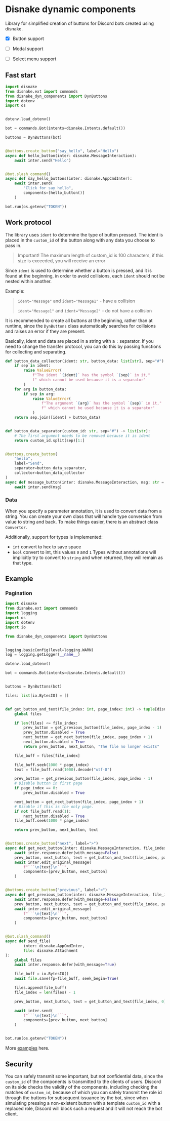 # Disnake dynamic components

Library for simplified creation of buttons for Discord bots created using disnake.

- [x] Button support
- [ ] Modal support
- [ ] Select menu support


## Fast start

```py
import disnake
from disnake.ext import commands
from disnake_dyn_components import DynButtons
import dotenv
import os


dotenv.load_dotenv()

bot = commands.Bot(intents=disnake.Intents.default())

buttons = DynButtons(bot)


@buttons.create_button("say_hello", label="Hello")
async def hello_button(inter: disnake.MessageInteraction):
    await inter.send("Hello")


@bot.slash_command()
async def say_hello_buttons(inter: disnake.AppCmdInter):
    await inter.send(
        "Click for say hello",
        components=[hello_button()]
    )

bot.run(os.getenv("TOKEN"))
```

## Work protocol

The library uses `ident` to determine the type of button pressed. The ident is placed in the `custom_id` of the button along with any data you choose to pass in.
> Important! The maximum length of custom_id is 100 characters, if this size is exceeded, you will receive an error

Since `ident` is used to determine whether a button is pressed, and it is found at the beginning, in order to avoid collisions, each `ident` should not be nested within another.

Example:

> `ident="Message"` and `ident="Message1"` - have a collision
> 
> `ident="Message1"` and `ident="Message2"` - do not have a collision

It is recommended to create all buttons at the beginning, rather than at runtime, since the `DynButtons` class automatically searches for collisions and raises an error if they are present.

Basically, ident and data are placed in a string with a `:` separator. If you need to change the transfer protocol, you can do this by passing functions for collecting and separating.

```py
def button_data_collector(ident: str, button_data: list[str], sep="#") -> str:
    if sep in ident:
        raise ValueError(
            f"The ident `{ident}` has the symbol `{sep}` in it,"
            f" which cannot be used because it is a separator"
        )
    for arg in button_data:
        if sep in arg:
            raise ValueError(
                f"The argument `{arg}` has the symbol `{sep}` in it,"
                f" which cannot be used because it is a separator"
            )
    return sep.join([ident] + button_data)


def button_data_separator(custom_id: str, sep="#") -> list[str]:
    # The first argument needs to be removed because it is ident
    return custom_id.split(sep)[1:]


@buttons.create_button(
    "hello",
    label="Send",
    separator=button_data_separator,
    collector=button_data_collector
)
async def message_button(inter: disnake.MessageInteraction, msg: str = ":)"):
    await inter.send(msg)
```

### Data

When you specify a parameter annotation, it is used to convert data from a string. You can create your own class that will handle type conversion from value to string and back. To make things easier, there is an abstract class `Convertor`.

Additionally, support for types is implemented:
- `int` convert to hex to save space
- `bool` convert to int, this values `0` and `1`
Types without annotations will implicitly try to convert to `string` and when returned, they will remain as that type.

## Example
### Pagination

```py
import disnake
from disnake.ext import commands
import logging
import os
import dotenv
import io

from disnake_dyn_components import DynButtons


logging.basicConfig(level=logging.WARN)
log = logging.getLogger(__name__)

dotenv.load_dotenv()

bot = commands.Bot(intents=disnake.Intents.default())


buttons = DynButtons(bot)

files: list[io.BytesIO] = []


def get_button_and_text(file_index: int, page_index: int) -> tuple[disnake.ui.Button, disnake.ui.Button, str]:
    global files

    if len(files) <= file_index:
        prev_button = get_previous_button(file_index, page_index - 1)
        prev_button.disabled = True
        next_button = get_next_button(file_index, page_index + 1)
        next_button.disabled = True
        return prev_button, next_button, "The file no longer exists"

    file_buff = files[file_index]

    file_buff.seek(1000 * page_index)
    text = file_buff.read(1000).decode("utf-8")

    prev_button = get_previous_button(file_index, page_index - 1)
    # Disable button in first page
    if page_index == 0:
        prev_button.disabled = True

    next_button = get_next_button(file_index, page_index + 1)
    # Disable if this is the only page.
    if not file_buff.read(1):
        next_button.disabled = True
    file_buff.seek(1000 * page_index)

    return prev_button, next_button, text


@buttons.create_button("next", label=">")
async def get_next_button(inter: disnake.MessageInteraction, file_index: int, page_index: int):
    await inter.response.defer(with_message=False)
    prev_button, next_button, text = get_button_and_text(file_index, page_index)
    await inter.edit_original_message(
        f"```\n{text}\n```",
        components=[prev_button, next_button]
    )


@buttons.create_button("previous", label="<")
async def get_previous_button(inter: disnake.MessageInteraction, file_index: int, page_index: int):
    await inter.response.defer(with_message=False)
    prev_button, next_button, text = get_button_and_text(file_index, page_index)
    await inter.edit_original_message(
        f"```\n{text}\n```",
        components=[prev_button, next_button]
    )


@bot.slash_command()
async def send_file(
        inter: disnake.AppCmdInter,
        file: disnake.Attachment
):
    global files
    await inter.response.defer(with_message=True)

    file_buff = io.BytesIO()
    await file.save(fp=file_buff, seek_begin=True)

    files.append(file_buff)
    file_index = len(files) - 1

    prev_button, next_button, text = get_button_and_text(file_index, 0)

    await inter.send(
        f"```\n{text}\n```",
        components=[prev_button, next_button]
    )


bot.run(os.getenv("TOKEN"))
```

More [examples](https://github.com/NodusLorden/DisnakeDynComponents/tree/master/examples) here.

## Security

You can safely transmit some important, but not confidential data,
since the `custom_id` of the components is transmitted to the clients of users.
Discord on its side checks the validity of the components, including checking the matches of `custom_id`,
because of which you can safely transmit the role id through the buttons for subsequent issuance by the bot,
since when simulating pressing a non-existent button with a template `custom_id` with a replaced role,
Discord will block such a request and it will not reach the bot client.
